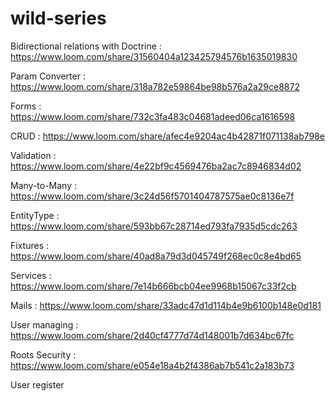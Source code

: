 # wild-series

Bidirectional relations with Doctrine  : https://www.loom.com/share/31560404a123425794576b1635019830


Param Converter : https://www.loom.com/share/318a782e59864be98b576a2a29ce8872


Forms : https://www.loom.com/share/732c3fa483c04681adeed06ca1616598


CRUD : https://www.loom.com/share/afec4e9204ac4b42871f071138ab798e


Validation : https://www.loom.com/share/4e22bf9c4569476ba2ac7c8946834d02


Many-to-Many : https://www.loom.com/share/3c24d56f5701404787575ae0c8136e7f


EntityType : https://www.loom.com/share/593bb67c28714ed793fa7935d5cdc263


Fixtures : https://www.loom.com/share/40ad8a79d3d045749f268ec0c8e4bd65


Services : https://www.loom.com/share/7e14b666bcb04ee9968b15067c33f2cb


Mails : https://www.loom.com/share/33adc47d1d114b4e9b6100b148e0d181


User managing : https://www.loom.com/share/2d40cf4777d74d148001b7d634bc67fc


Roots Security : https://www.loom.com/share/e054e18a4b2f4386ab7b541c2a183b73


User register
